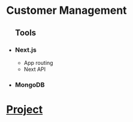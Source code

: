 <h1>Customer Management </h1>
<ul>
<h2> Tools </h2>

   <li><h3>Next.js</h3>
     <ul>
      <li>App routing</li>
      <li>Next API</li>
     </ul>
   </li>
    <li> <h3>MongoDB</h3></li>
</ul>
<h1><a href="https://crm-sadraka.vercel.app/">Project</a></h1>

